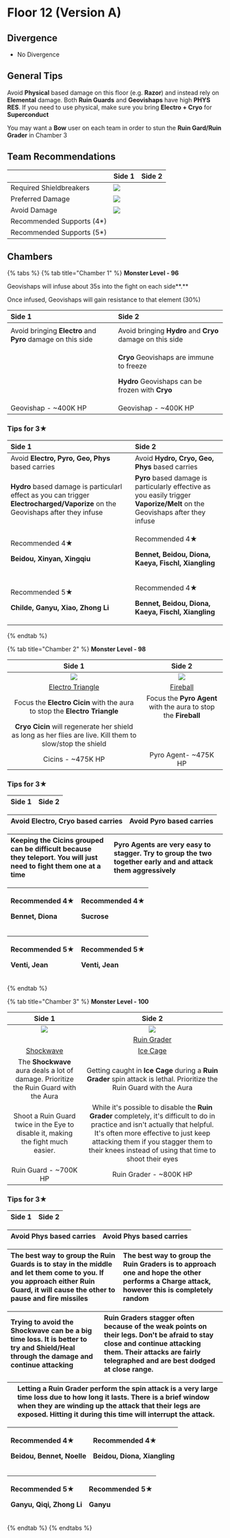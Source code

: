 # Floor 12 \(Version A\)

## Divergence

* No Divergence

## General Tips

Avoid **Physical** based damage on this floor \(e.g. **Razor**\) and instead rely on **Elemental** damage. Both **Ruin Guards** and **Geovishaps** have high **PHYS RES**. If you need to use physical, make sure you bring **Electro + Cryo** for **Superconduct**

You may want a **Bow** user on each team in order to stun the **Ruin Gard/Ruin Grader** in Chamber 3

## Team Recommendations

|  | Side 1 | Side 2 |
| :--- | :--- | :--- |
| Required Shieldbreakers | ![](../.gitbook/assets/pyro_color.png)  |  |
| Preferred Damage | ![](../.gitbook/assets/hydro_color.png)  |  |
| Avoid Damage | ![](../.gitbook/assets/pyro_color.png)  |  |
| Recommended Supports \(4\*\) |  |  |
| Recommended Supports \(5\*\) |  |  |

## Chambers

{% tabs %}
{% tab title="Chamber 1" %}
**Monster Level - 96**

Geovishaps will infuse about 35s into the fight on each side**.**

Once infused, Geovishaps will gain resistance to that element \(30%\)

<table>
  <thead>
    <tr>
      <th style="text-align:left">Side 1</th>
      <th style="text-align:left">Side 2</th>
    </tr>
  </thead>
  <tbody>
    <tr>
      <td style="text-align:left">
        <img src="../.gitbook/assets/12-1-1.png" alt/>
      </td>
      <td style="text-align:left">
        <img src="../.gitbook/assets/12-1-2.png" alt/>
      </td>
    </tr>
    <tr>
      <td style="text-align:left">Avoid bringing <b>Electro</b> and <b>Pyro</b> damage on this side</td>
      <td
      style="text-align:left">Avoid bringing <b>Hydro</b> and <b>Cryo</b> damage on this side</td>
    </tr>
    <tr>
      <td style="text-align:left"></td>
      <td style="text-align:left">
        <p><b>Cryo</b> Geovishaps are immune to freeze</p>
        <p><b>Hydro</b> Geovishaps can be frozen with <b>Cryo</b>
        </p>
      </td>
    </tr>
    <tr>
      <td style="text-align:left">Geovishap - ~400K HP</td>
      <td style="text-align:left">Geovishap - ~400K HP</td>
    </tr>
  </tbody>
</table>

### Tips for 3★

<table>
  <thead>
    <tr>
      <th style="text-align:left">Side 1</th>
      <th style="text-align:left">Side 2</th>
    </tr>
  </thead>
  <tbody>
    <tr>
      <td style="text-align:left">Avoid <b>Electro, Pyro, Geo, Phys</b> based carries</td>
      <td style="text-align:left">Avoid <b>Hydro, Cryo, Geo, Phys</b> based carries</td>
    </tr>
    <tr>
      <td style="text-align:left"><b>Hydro</b> based damage is particularl effect as you can trigger <b>Electrocharged/Vaporize</b> on
        the Geovishaps after they infuse</td>
      <td style="text-align:left"><b>Pyro</b> based damage is particularly effective as you easily trigger <b>Vaporize/Melt</b> on
        the Geovishaps after they infuse</td>
    </tr>
    <tr>
      <td style="text-align:left">
        <p>Recommended 4&#x2605;</p>
        <p><b>Beidou, Xinyan, Xingqiu</b>
        </p>
      </td>
      <td style="text-align:left">
        <p>Recommended 4&#x2605;</p>
        <p><b>Bennet, Beidou, Diona, Kaeya, Fischl, Xiangling</b>
        </p>
      </td>
    </tr>
    <tr>
      <td style="text-align:left">
        <p>Recommended 5&#x2605;</p>
        <p><b>Childe, Ganyu, Xiao, Zhong Li</b>
        </p>
      </td>
      <td style="text-align:left">
        <p>Recommended 4&#x2605;</p>
        <p><b>Bennet, Beidou, Diona, Kaeya, Fischl, Xiangling</b>
        </p>
      </td>
    </tr>
  </tbody>
</table>
{% endtab %}

{% tab title="Chamber 2" %}
**Monster Level - 98**

| Side 1 | Side 2 |
| :---: | :---: |
| ![](../.gitbook/assets/12-2-1.png) | ![](../.gitbook/assets/12-2-2.png) |
| [Electro Triangle](../mechanics/auras/electro-triangle.md) | [Fireball](../mechanics/auras/fireball.md) |
| Focus the **Electro Cicin** with the aura to stop the **Electro Triangle** | Focus the **Pyro Agent** with the aura to stop the **Fireball** |
| **Cryo Cicin** will regenerate her shield as long as her flies are live. Kill them to slow/stop the shield |  |
| Cicins - ~475K HP | Pyro Agent- ~475K HP |

### Tips for 3★

| Side 1 | Side 2 |
| :--- | :--- |


| Avoid **Electro, Cryo** based carries | Avoid **Pyro** based carries |
| :--- | :--- |


| Keeping the Cicins grouped can be difficult because they teleport. You will just need to fight them one at a time | **Pyro Agents** are very easy to stagger. Try to group the two together early and and attack them aggressively |
| :--- | :--- |


<table>
  <thead>
    <tr>
      <th style="text-align:left">
        <p>Recommended 4&#x2605;</p>
        <p><b>Bennet, Diona</b>
        </p>
      </th>
      <th style="text-align:left">
        <p>Recommended 4&#x2605;</p>
        <p><b>Sucrose</b>
        </p>
      </th>
    </tr>
  </thead>
  <tbody></tbody>
</table>

<table>
  <thead>
    <tr>
      <th style="text-align:left">
        <p>Recommended 5&#x2605;</p>
        <p><b>Venti, Jean</b>
        </p>
      </th>
      <th style="text-align:left">
        <p>Recommended 5&#x2605;</p>
        <p><b>Venti, Jean</b>
        </p>
      </th>
    </tr>
  </thead>
  <tbody></tbody>
</table>
{% endtab %}

{% tab title="Chamber 3" %}
**Monster Level - 100**

| Side 1 | Side 2 |
| :---: | :---: |
| ![](../.gitbook/assets/12-3-1.png) | ![](../.gitbook/assets/12-3-2.png) |
|  | [Ruin Grader](../monsters/ruin-grader.md) |
| [Shockwave](../mechanics/auras/shockwave.md) | [Ice Cage](../mechanics/auras/ice-cage.md) |
| The **Shockwave** aura deals a lot of damage. Prioritize the Ruin Guard with the Aura | Getting caught in **Ice Cage** during a **Ruin Grader** spin attack is lethal. Prioritize the Ruin Guard with the Aura |
| Shoot a Ruin Guard twice in the Eye to disable it, making the fight much easier. | While it's possible to disable the **Ruin Grader** completely, it's difficult to do in practice and isn't actually that helpful. It's often more effective to just keep attacking them if you stagger them to their knees instead of using that time to shoot their eyes |
| Ruin Guard - ~700K HP | Ruin Grader - ~800K HP |

### Tips for 3★

| Side 1 | Side 2 |
| :--- | :--- |


| Avoid **Phys** based carries | Avoid **Phys** based carries |
| :--- | :--- |


| The best way to group the Ruin Guards is to stay in the middle and let them come to you. If you approach either Ruin Guard, it will cause the other to pause and fire missiles | The best way to group the Ruin Graders is to approach one and hope the other performs a Charge attack, however this is completely random |
| :--- | :--- |


| Trying to avoid the **Shockwave** can be a big time loss. It is better to try and Shield/Heal through the damage and continue attacking | Ruin Graders stagger often because of the weak points on their legs. Don't be afraid to stay close and continue attacking them. Their attacks are fairly telegraphed and are best dodged at close range. |
| :--- | :--- |


|  | Letting a Ruin Grader perform the spin attack is a very large time loss due to how long it lasts. There is a brief window when they are winding up the attack that their legs are exposed. Hitting it during this time will interrupt the attack. |
| :--- | :--- |


<table>
  <thead>
    <tr>
      <th style="text-align:left">
        <p>Recommended 4&#x2605;</p>
        <p><b>Beidou, Bennet, Noelle</b>
        </p>
      </th>
      <th style="text-align:left">
        <p>Recommended 4&#x2605;</p>
        <p><b>Beidou, Diona, Xiangling</b>
        </p>
      </th>
    </tr>
  </thead>
  <tbody></tbody>
</table>

<table>
  <thead>
    <tr>
      <th style="text-align:left">
        <p>Recommended 5&#x2605;</p>
        <p><b>Ganyu, Qiqi, Zhong Li</b>
        </p>
      </th>
      <th style="text-align:left">
        <p>Recommended 5&#x2605;</p>
        <p><b>Ganyu</b>
        </p>
      </th>
    </tr>
  </thead>
  <tbody></tbody>
</table>
{% endtab %}
{% endtabs %}

